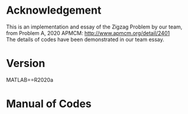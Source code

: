 # Acknowledgement
This is an implementation and essay of the Zigzag Problem by our team, from Problem A, 2020 APMCM: http://www.apmcm.org/detail/2401 \
The details of codes have been demonstrated in our team essay.
# Version
MATLAB==R2020a
# Manual of Codes

